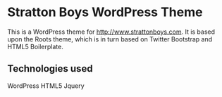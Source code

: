 # Stratton Boys WordPress Theme

This is a WordPress theme for http://www.strattonboys.com. It is based upon the Roots theme, which is in turn based on Twitter Bootstrap and HTML5 Boilerplate.

## Technologies used

WordPress
HTML5
Jquery


